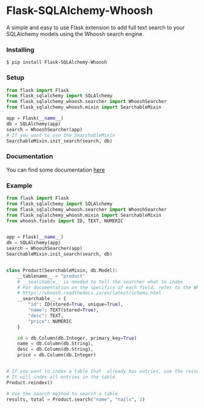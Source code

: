 # Flask-SQLAlchemy-Whoosh
A simple and easy to use Flask extension to add full text search to your SQLAlchemy models using the Whoosh search engine.

### Installing
`$ pip install Flask-SQLAlchemy-Whoosh`

### Setup
```python
from flask import Flask
from flask_sqlalchemy import SQLAlchemy
from flask_sqlalchemy_whoosh.searcher import WhooshSearcher
from flask_sqlalchemy_whoosh.mixin import SearchableMixin

app = Flask(__name__)
db = SQLAlchemy(app)
search = WhooshSearcher(app)
# If you want to use the SearchableMixin
SearchableMixin.init_search(search, db)
```

### Documentation
You can find some documentation [here](https://github.com/Momo8289/Flask-SQLAlchemy-Whoosh/wiki/Docs)

### Example
```python
from flask import Flask
from flask_sqlalchemy import SQLAlchemy
from flask_sqlalchemy_whoosh.searcher import WhooshSearcher
from flask_sqlalchemy_whoosh.mixin import SearchableMixin
from whoosh.fields import ID, TEXT, NUMERIC


app = Flask(__name__)
db = SQLAlchemy(app)
search = WhooshSearcher(app)
SearchableMixin.init_search(search, db)


class Product(SearchableMixin, db.Model):
    __tablename__ = "product"
    # __searchable__ is needed to tell the searcher what to index
    # For documentation on the specifics of each field, refer to the Whoosh documentation
    # https://whoosh.readthedocs.io/en/latest/schema.html
    __searchable__ = {
        "id": ID(stored=True, unique=True),
        "name": TEXT(stored=True),
        "desc": TEXT,
        "price": NUMERIC
    }

    id = db.Column(db.Integer, primary_key=True)
    name = db.Column(db.String),
    desc = db.Column(db.String),
    price = db.Column(db.Integer)


# If you want to index a table that  already has entries, use the reindex method
# It will index all entries in the table
Product.reindex()

# Use the search method to search a table
results, total = Product.search("name", "nails", 1)
```



